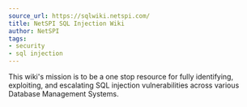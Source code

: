 ```yaml
---
source_url: https://sqlwiki.netspi.com/
title: NetSPI SQL Injection Wiki
author: NetSPI
tags:
- security
- sql injection
---
```


This wiki's mission is to be a one stop resource for fully identifying, exploiting, and escalating SQL injection vulnerabilities across various Database Management Systems.
